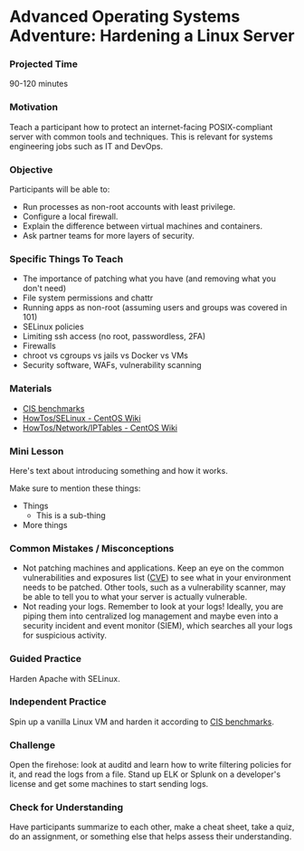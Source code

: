 # Advanced Operating Systems Adventure: Hardening a Linux Server

### Projected Time
90-120 minutes

### Motivation
Teach a participant how to protect an internet-facing POSIX-compliant server with common tools and techniques. This is relevant for systems engineering jobs such as IT and DevOps.

### Objective
Participants will be able to:
- Run processes as non-root accounts with least privilege.
- Configure a local firewall.
- Explain the difference between virtual machines and containers.
- Ask partner teams for more layers of security.

### Specific Things To Teach
- The importance of patching what you have (and removing what you don't need)
- File system permissions and chattr
- Running apps as non-root (assuming users and groups was covered in 101)
- SELinux policies
- Limiting ssh access (no root, passwordless, 2FA)
- Firewalls
- chroot vs cgroups vs jails vs Docker vs VMs
- Security software, WAFs, vulnerability scanning

### Materials

- [CIS benchmarks](https://www.cisecurity.org/cis-benchmarks/)
- [HowTos/SELinux - CentOS Wiki](https://wiki.centos.org/HowTos/SELinux)
- [HowTos/Network/IPTables - CentOS Wiki](https://wiki.centos.org/HowTos/Network/IPTables)

### Mini Lesson

Here's text about introducing something and how it works.

Make sure to mention these things: 
- Things
	- This is a sub-thing
- More things


### Common Mistakes / Misconceptions

- Not patching machines and applications. Keep an eye on the common vulnerabilities and exposures list ([CVE](https://cve.mitre.org/)) to see what in your environment needs to be patched. Other tools, such as a vulnerability scanner, may be able to tell you to what your server is actually vulnerable.
- Not reading your logs. Remember to look at your logs! Ideally, you are piping them into centralized log management and maybe even into a security incident and event monitor (SIEM), which searches all your logs for suspicious activity.


### Guided Practice

Harden Apache with SELinux.


### Independent Practice

Spin up a vanilla Linux VM and harden it according to [CIS benchmarks](https://www.cisecurity.org/cis-benchmarks/).


### Challenge

Open the firehose: look at auditd and learn how to write filtering policies for it, and read the logs from a file.
Stand up ELK or Splunk on a developer's license and get some machines to start sending logs.

### Check for Understanding

Have participants summarize to each other, make a cheat sheet, take a quiz, do an assignment, or something else that helps assess their understanding. 
